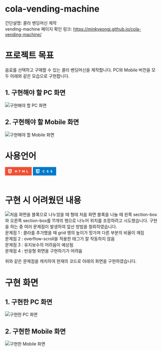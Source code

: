 # cola-vending-machine
간단설명: 콜라 벤딩머신 제작</br>
vending-machine 페이지 확인 링크: https://minkyeongj.github.io/cola-vending-machine/

# 프로젝트 목표
음료를 선택하고 구매할 수 있는 콜라 벤딩머신을 제작합니다. PC와 Mobile 버전을 모두 아래와 같은 모습으로 구현합니다.
## 1. 구현해야 할 PC 화면
![구현해야 할 PC 화면](README_img/%ED%8C%8C%EC%9D%B4%EB%84%90%20%EC%BD%94%EB%94%A9%ED%85%8C%EC%8A%A4%ED%8A%B8_7%EB%B2%88_PC.png)

## 2. 구현해야 할 Mobile 화면
![구현해야 할 Mobile 화면](README_img/%ED%8C%8C%EC%9D%B4%EB%84%90%20%EC%BD%94%EB%94%A9%ED%85%8C%EC%8A%A4%ED%8A%B8_7%EB%B2%88_Mobile.png)

# 사용언어
<svg xmlns="http://www.w3.org/2000/svg" xmlns:xlink="http://www.w3.org/1999/xlink" width="88.25" height="28" role="img" aria-label="HTML"><title>HTML5</title><g shape-rendering="crispEdges"><rect width="88.25" height="28" fill="#f05032"/></g><g fill="#fff" text-anchor="middle" font-family="Verdana,Geneva,DejaVu Sans,sans-serif" text-rendering="geometricPrecision" font-size="100"><image x="9" y="7" width="14" height="14" xlink:href="data:image/svg+xml;base64,PHN2ZyBmaWxsPSIjZmZmZmZmIiByb2xlPSJpbWciIHZpZXdCb3g9IjAgMCAyNCAyNCIgeG1sbnM9Imh0dHA6Ly93d3cudzMub3JnLzIwMDAvc3ZnIj48dGl0bGU+SFRNTDU8L3RpdGxlPjxwYXRoIGQ9Ik0xLjUgMGgyMWwtMS45MSAyMS41NjNMMTEuOTc3IDI0bC04LjU2NC0yLjQzOEwxLjUgMHptNy4wMzEgOS43NWwtLjIzMi0yLjcxOCAxMC4wNTkuMDAzLjIzLTIuNjIyTDUuNDEyIDQuNDFsLjY5OCA4LjAxaDkuMTI2bC0uMzI2IDMuNDI2LTIuOTEuODA0LTIuOTU1LS44MS0uMTg4LTIuMTFINi4yNDhsLjMzIDQuMTcxTDEyIDE5LjM1MWw1LjM3OS0xLjQ0My43NDQtOC4xNTdIOC41MzF6Ii8+PC9zdmc+"/><text transform="scale(.1)" x="541.25" y="175" textLength="442.5" fill="#fff" font-weight="bold">HTML</text></g></svg> <svg xmlns="http://www.w3.org/2000/svg" xmlns:xlink="http://www.w3.org/1999/xlink" width="77" height="28" role="img" aria-label="CSS"><title>CSS3</title><g shape-rendering="crispEdges"><rect width="77" height="28" fill="#007acc"/></g><g fill="#fff" text-anchor="middle" font-family="Verdana,Geneva,DejaVu Sans,sans-serif" text-rendering="geometricPrecision" font-size="100"><image x="9" y="7" width="14" height="14" xlink:href="data:image/svg+xml;base64,PHN2ZyBmaWxsPSJ3aGl0ZXNtb2tlIiByb2xlPSJpbWciIHZpZXdCb3g9IjAgMCAyNCAyNCIgeG1sbnM9Imh0dHA6Ly93d3cudzMub3JnLzIwMDAvc3ZnIj48dGl0bGU+Q1NTMzwvdGl0bGU+PHBhdGggZD0iTTEuNSAwaDIxbC0xLjkxIDIxLjU2M0wxMS45NzcgMjRsLTguNTY1LTIuNDM4TDEuNSAwem0xNy4wOSA0LjQxM0w1LjQxIDQuNDFsLjIxMyAyLjYyMiAxMC4xMjUuMDAyLS4yNTUgMi43MTZoLTYuNjRsLjI0IDIuNTczaDYuMTgybC0uMzY2IDMuNTIzLTIuOTEuODA0LTIuOTU2LS44MS0uMTg4LTIuMTFoLTIuNjFsLjI5IDMuODU1TDEyIDE5LjI4OGw1LjM3My0xLjUzTDE4LjU5IDQuNDE0eiIvPjwvc3ZnPg=="/><text transform="scale(.1)" x="485" y="175" textLength="330" fill="#fff" font-weight="bold">CSS</text></g></svg>
</br>
</br>
# 구현 시 어려웠던 내용
![처음 화면을 블록으로 나누었을 때 형태](README_img/%ED%99%94%EB%A9%B4%EB%B8%94%EB%A1%9D1.png)
처음 화면 블록을 나눌 때 왼쪽 section-box와 오른쪽 section-box를 11개의 행으로 나누어 위치를 조정하려고 시도했습니다.
구현을 하는 중 여러 문제점이 발생하여 앞선 방법을 철회하였습니다.</br>
문제점 1 : 콜라를 추가했을 때 grid 행의 높이가 망가져 다른 부분의 비율이 깨짐</br>
문제점 2 : overflow-scroll을 적용한 태그가 잘 작동하지 않음</br>
문제점 3 : 유지보수의 어려움이 예상됨</br>
문제점 4 : 반응형 화면을 구현하기가 어려움

위와 같은 문제점을 캐치하여 현재의 코드로 아래의 화면을 구현하였습니다.
# 구현 화면

## 1. 구현한 PC 화면

![구현한 PC 화면](README_img/%EA%B5%AC%ED%98%84%ED%99%94%EB%A9%B4_PC.PNG)

## 2. 구현한 Mobile 화면
![구현한 Mobile 화면](README_img/%EA%B5%AC%ED%98%84%ED%99%94%EB%A9%B4_%EB%AA%A8%EB%B0%94%EC%9D%BC.png)

